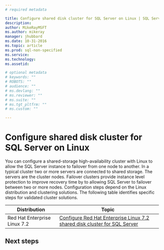 ```yaml
---
# required metadata

title: Configure shared disk cluster for SQL Server on Linux | SQL Server vNext CTP1
description: 
author: MikeRayMSFT 
ms.author: mikeray 
manager: jhubbard
ms.date: 10-31-2016
ms.topic: article
ms.prod: sql-non-specified
ms.service: 
ms.technology: 
ms.assetid: 

# optional metadata
# keywords: ""
# ROBOTS: ""
# audience: ""
# ms.devlang: ""
# ms.reviewer: ""
# ms.suite: ""
# ms.tgt_pltfrm: ""
# ms.custom: ""

---
```


# Configure shared disk cluster for SQL Server on Linux

You can configure a shared-storage high-availability cluster with Linux to allow the SQL Server instance to failover from one node to another. In a typical cluster two or more servers are connected to shared storage. The servers are the cluster nodes. Failover clusters provide instance level protection to improve recovery time by to allowing SQL Server to failover between two or more nodes. Configuration steps depend on the Linux distribution and clustering solutions. The following table identifies specific steps for validated cluster solutions.

| Distribution | Topic 
| ----- | -----
| Red Hat Enterprise Linux 7.2 | [Configure Red Hat Enterprise Linux 7.2 shared disk cluster for SQL Server](sql-server-linux-shared-disk-cluster-red-hat-7-configure.md)

## Next steps

